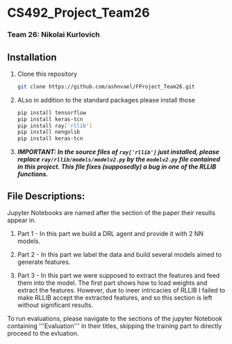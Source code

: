 # CS492_Project_Team26


### Team 26: Nikolai Kurlovich


## Installation

1. Clone this repository

    ```bash
    git clone https://github.com/ashnvael/FProject_Team26.git
    ```

2. ALso in addition to the standard packages please install those 

    ```bash
    pip install tensorflow
    pip install keras-tcn
    pip install ray['rllib']
    pip install nengolib
    pip install keras-tcn
    ```

3. ***IMPORTANT: In the source files of ```ray['rllib']``` just installed, please replace ```ray/rllib/models/modelv2.py``` by the ```modelv2.py``` file contained in this project. This file fixes (supposedly) a bug in one of the RLLIB functions.***

## File Descriptions:

Jupyter Notebooks are named after the section of the paper their results appear in. 

1. Part 1 - In this part we build a DRL agent and provide it with 2 NN models.

2. Part 2 - In this part we label the data and build several models aimed to generate features. 

3. Part 3 - In this part we were supposed to extract the features and feed them into the model. The first part shows how to load weights and extract the features. However, due to ineer intricacies of RLLIB I failed to make RLLIB accept the extracted features, and so this section is left without significant results. 

To run evaluations, please navigate to the sections of the jupyter Notebook containing '''Evaluation''' in their titles, skipping the training part to directly proceed to the evluation.
